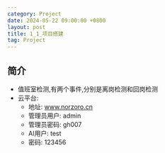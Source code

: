 ```yaml
---
category: Project
date: 2024-05-22 09:00:00 +0800
layout: post
title: 1_1_项目搭建
tag: Project
---
```

## 简介

+ 值班室检测,有两个事件,分别是离岗检测和回岗检测
+ 云平台:
  + 地址: www.norzoro.cn 
  + 管理员用户: admin
  + 管理员密码: gh007
  + AI用户: test
  + 密码: 123456